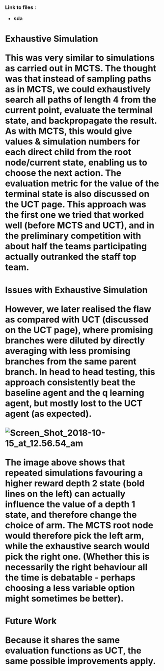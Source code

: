 <h3>Link to files :

- sda

<h1>Exhaustive Simulation

This was very similar to simulations as carried out in MCTS. The thought was that instead of sampling paths as in MCTS, we could exhaustively search all paths of length 4 from the current point, evaluate the terminal state, and backpropagate the result. As with MCTS, this would give values & simulation numbers for each direct child from the root node/current state, enabling us to choose the next action. The evaluation metric for the value of the terminal state is also discussed on the UCT page. This approach was the first one we tried that worked well (before MCTS and UCT), and in the preliminary competition with about half the teams participating actually outranked the staff top team. 

<h1>Issues with Exhaustive Simulation

However, we later realised the flaw as compared with UCT (discussed on the UCT page), where promising branches were diluted by directly averaging with less promising branches from the same parent branch. In head to head testing, this approach consistently beat the baseline agent and the q learning agent, but mostly lost to the UCT agent (as expected).

![Screen_Shot_2018-10-15_at_12.56.54_am](/uploads/1ad483b1c9f731d151ccd8b397c563d2/Screen_Shot_2018-10-15_at_12.56.54_am.png)

The image above shows that repeated simulations favouring a higher reward depth 2 state (bold lines on the left) can actually influence the value of a depth 1 state, and therefore change the choice of arm. The MCTS root node would therefore pick the left arm, while the exhaustive search would pick the right one. (Whether this is necessarily the right behaviour all the time is debatable - perhaps choosing a less variable option might sometimes be better).

<h1>Future Work

Because it shares the same evaluation functions as UCT, the same possible improvements apply.
